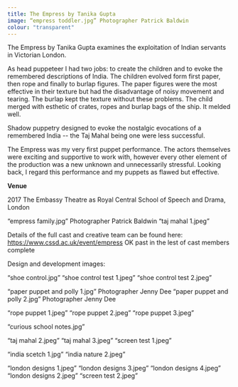 ```yaml
---
title: The Empress by Tanika Gupta
image: “empress toddler.jpg” Photographer Patrick Baldwin
colour: "transparent"
---
```


The Empress by Tanika Gupta examines the exploitation of Indian servants in Victorian London.

As head puppeteer I had two jobs: to create the children and to evoke the remembered descriptions of India. The children evolved form first paper, then rope and finally to burlap figures. The paper figures were the most effective in their texture but had the disadvantage of noisy movement and tearing. The burlap kept the texture without these problems. The child merged with esthetic of crates, ropes and burlap bags of the ship. It melded well.

Shadow puppetry designed to evoke the nostalgic evocations of a remembered India -- the Taj Mahal being one were less successful.

The Empress was my very first puppet performance. The actors themselves were exciting and supportive to work with, however every other element of the production was a new unknown  and unnecessarily stressful. Looking back, I regard this performance and my puppets as flawed but effective.

**Venue**

2017
The Embassy Theatre as Royal Central School of Speech and Drama, London

“empress family.jpg” Photographer Patrick Baldwin
“taj mahal 1.jpeg”

Details of the full cast and creative team can be found here: https://www.cssd.ac.uk/event/empress 
OK
past in the lest of cast members complete

Design and development images:

“shoe control.jpg”
“shoe control test 1.jpeg”
“shoe control test 2.jpeg”

“paper puppet and polly 1.jpg” Photographer Jenny Dee
“paper puppet and polly 2.jpg” Photographer Jenny Dee

“rope puppet 1.jpeg”
“rope puppet 2.jpeg”
“rope puppet 3.jpeg”

“curious school notes.jpg”

“taj mahal 2.jpeg”
“taj mahal 3.jpeg”
“screen test 1.jpeg”

“india scetch 1.jpg”
“india nature 2.jpeg”

“london designs 1.jpeg”
“london designs 3.jpeg”
“london designs 4.jpeg”
“london designs 2.jpeg”
“screen test 2.jpeg”